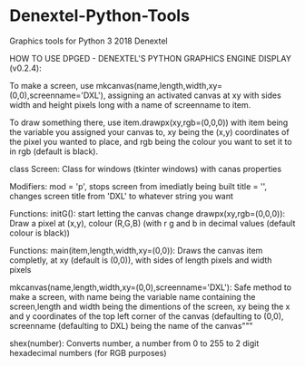 # Denextel-Python-Tools
Graphics tools for Python 3
2018 Denextel

HOW TO USE DPGED - DENEXTEL'S PYTHON GRAPHICS ENGINE DISPLAY (v0.2.4):

To make a screen, use mkcanvas(name,length,width,xy=(0,0),screenname='DXL'), assigning an activated canvas at xy with sides width and height pixels long with a name of screenname to item.

To draw something there, use item.drawpx(xy,rgb=(0,0,0)) with item being the variable you assigned your canvas to, xy being the (x,y) coordinates of the pixel you wanted to place, and rgb being the colour you want to set it to in rgb (default is black).

class Screen:
  Class for windows (tkinter windows) with canas properties
  
  Modifiers: 
    mod = 'p', stops screen from imediatly being built
    title = '', changes screen title from 'DXL' to whatever string you want
  
  Functions:
    initG(): start letting the canvas change
    drawpx(xy,rgb=(0,0,0)): Draw a pixel at (x,y), colour (R,G,B) (with r g and b in decimal values (default colour is black))
    
Functions:
  main(item,length,width,xy=(0,0)): Draws the canvas item completly, at xy (default is (0,0)), with sides of length pixels and width pixels
  
  mkcanvas(name,length,width,xy=(0,0),screenname='DXL'): Safe method to make a screen, with name being the variable name containing the screen,length and width being the dimentions of the screen, xy being the x and y coordinates of the top left corner of the canvas (defaulting to (0,0), screenname (defaulting to DXL) being the name of the canvas"""
  
  shex(number): Converts number, a number from 0 to 255 to 2 digit hexadecimal numbers (for RGB purposes)
